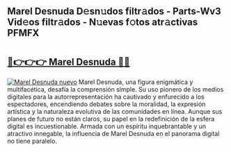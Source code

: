 ## Marel Desnuda D𝚎sn𝚞dos filtr𝚊dos - Parts-Wv3 Vid𝚎os filtr𝚊dos - N𝚞evas f𝚘tos atr𝚊ctivas PFMFX

# <h2><a href="http://mba34k.tromn.icu/?c=Marel+Desnuda">🔗👉👉👉 Marel Desnuda 🔗🔗</a></h2>

[![Marel Desnuda nuevo](https://i.imgur.com/pEAQMta.gif)](http://mba34k.tromn.icu/?c=Marel+Desnuda)
Marel Desnuda, una figura enigmática y multifacética, desafía la comprensión simple. Su uso pionero de los medios digitales para la autorrepresentación ha cautivado y enfurecido a los espectadores, encendiendo debates sobre la moralidad, la expresión artística y la naturaleza evolutiva de las comunidades en línea. Aunque sus planes de futuro no están claros, su papel en la redefinición de la esfera digital es incuestionable. Armada con un espíritu inquebrantable y un atractivo innegable, la influencia de Marel Desnuda en el panorama digital no tiene paralelo.
